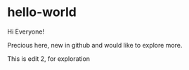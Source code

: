 # hello-world

Hi Everyone!

Precious here, new in github and would like to explore more.

This is edit 2, for exploration
